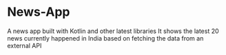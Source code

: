 # News-App
A news app built with Kotlin and other latest libraries
It shows the latest 20 news currently happened in India based on fetching the data from an external API
